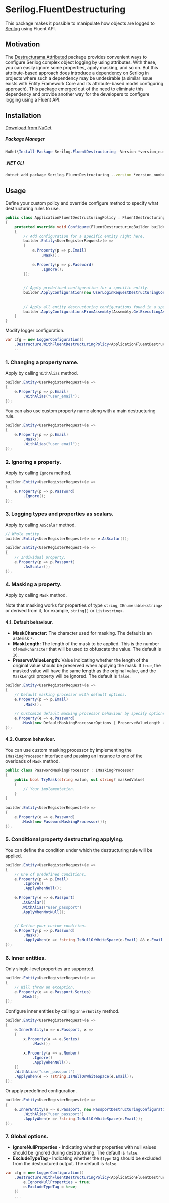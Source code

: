 # Serilog.FluentDestructuring

This package makes it possible to manipulate how objects are logged to [Serilog](https://serilog.net) using Fluent API.

## Motivation

The [Destructurama.Attributed](https://github.com/destructurama/attributed) package provides convenient ways to configure Serilog complex object logging by using attributes. 
With these, you can easily ignore some properties, apply masking, and so on. But this attribute-based approach does introduce a dependency on Serilog in projects where such a dependency may be undesirable (a similar issue exists with Entity Framework Core and its attribute-based model configuring approach). 
This package emerged out of the need to eliminate this dependency and provide another way for the developers to configure logging using a Fluent API.

## Installation

[Download from NuGet](https://www.nuget.org/packages/Serilog.FluentDestructuring)

##### Package Manager

```powershell
NuGet\Install-Package Serilog.FluentDestructuring -Version *version_number*
```

##### .NET CLI

```cmd
dotnet add package Serilog.FluentDestructuring --version *version_number*
```

## Usage

Define your custom policy and override configure method to specify what destructuring rules to use.

```csharp
public class ApplicationFluentDestructuringPolicy : FluentDestructuringPolicy
{
    protected override void Configure(FluentDestructuringBuilder builder)
    {
        // Add configuration for a specific entity right here.
        builder.Entity<UserRegisterRequest>(e => 
        {
            e.Property(p => p.Email)
                .Mask();
            
            e.Property(p => p.Password)
                .Ignore();
        });
        
        
        // Apply predefined configuration for a specific entity.
        builder.ApplyConfiguration(new UserLoginRequestDestructuringConfiguration());
        
        
        // Apply all entity destructuring configurations found in a specified assembly.
        builder.ApplyConfigurationsFromAssembly(Assembly.GetExecutingAssembly());
    }
}
```

Modify logger configuration.

```csharp
var cfg = new LoggerConfiguration()
    .Destructure.WithFluentDestructuringPolicy<ApplicationFluentDestructuringPolicy>()
    ...
```

### 1. Changing a property name.

Apply by calling `WithAlias` method.

```csharp
builder.Entity<UserRegisterRequest>(e => 
{
    e.Property(p => p.Email)
        .WithAlias("user_email");
});
```

You can also use custom property name along with a main destructuring rule.

```csharp
builder.Entity<UserRegisterRequest>(e => 
{
    e.Property(p => p.Email)
        .Mask()
        .WithAlias("user_email");
});
```

### 2. Ignoring a property.

Apply by calling `Ignore` method.

```csharp
builder.Entity<UserRegisterRequest>(e => 
{
    e.Property(p => p.Password)
        .Ignore();
});
```

### 3. Logging types and properties as scalars.

Apply by calling `AsScalar` method.

```csharp
// Whole entity.
builder.Entity<UserRegisterRequest>(e => e.AsScalar());

builder.Entity<UserRegisterRequest>(e => 
{
    // Individual property.
    e.Property(p => p.Passport)
        .AsScalar();
});
```

### 4. Masking a property.

Apply by calling `Mask` method.

Note that masking works for properties of type `string`, `IEnumerable<string>` or derived from it, for example, `string[]` or `List<string>`.

#### 4.1. Default behaviour.

- **MaskCharacter:** The character used for masking. The default is an asterisk `*`.
- **MaskLength:** The length of the mask to be applied. This is the number of `MaskCharacter` that will be used to obfuscate the value. The default is `10`.
- **PreserveValueLength:** Value indicating whether the length of the original value should be preserved when applying the mask. If `true`, the masked value will have the same length as the original value, and the `MaskLength` property will be ignored. The default is `false`.

```csharp
builder.Entity<UserRegisterRequest>(e => 
{
    // Default masking processor with default options.
    e.Property(p => p.Email)
        .Mask();
    
    // Customize default masking processor behaviour by specify options.
    e.Property(e => e.Password)
       .Mask(new DefaultMaskingProcessorOptions { PreserveValueLength = true, MaskCharacter = '#' })
});
```

#### 4.2. Custom behaviour.

You can use custom masking processor by implementing the `IMaskingProcessor` interface and passing an instance to one of the overloads of `Mask` method.

```csharp
public class PasswordMaskingProcessor : IMaskingProcessor
{
    public bool TryMask(string value, out string? maskedValue)
    {
        // Your implementation.
    }
}
```

```csharp
builder.Entity<UserRegisterRequest>(e => 
{
    e.Property(e => e.Password)
       .Mask(new PasswordMaskingProcessor());
});
```

### 5. Conditional property destructuring applying.

You can define the condition under which the destructuring rule will be applied.

```csharp
builder.Entity<UserRegisterRequest>(e => 
{
    // One of predefined conditions.
    e.Property(p => p.Email)
        .Ignore()
        .ApplyWhenNull();
    
    e.Property(e => e.Passport)
       .AsScalar()
       .WithAlias("user_passport")
       .ApplyWhenNotNull();
    
    
    // Define your custom condition.
    e.Property(p => p.Password)
        .Mask()
        .ApplyWhen(e => !string.IsNullOrWhiteSpace(e.Email) && e.Email.EndsWith("@gmail.com"));
});
```

### 6. Inner entities.

Only single-level properties are supported.

```csharp
builder.Entity<UserRegisterRequest>(e => 
{
    // Will throw an exception.  
    e.Property(e => e.Passport.Series)
       .Mask();
});
```

Configure inner entities by calling `InnerEntity` method.

```csharp
builder.Entity<UserRegisterRequest>(e => 
{  
    e.InnerEntity(o => o.Passport, x =>
    {
        x.Property(a => a.Series)
            .Mask();

        x.Property(a => a.Number)
            .Ignore()
            .ApplyWhenNull();
    })
    .WithAlias("user_passport")
    .ApplyWhen(e => !string.IsNullOrWhiteSpace(e.Email));
});
```
Or apply predefined configuration.

```csharp
builder.Entity<UserRegisterRequest>(e => 
{  
    e.InnerEntity(o => o.Passport, new PassportDestructuringConfiguration())
        .WithAlias("user_passport")
        .ApplyWhen(e => !string.IsNullOrWhiteSpace(e.Email));
});
```

### 7. Global options.

- **IgnoreNullProperties** - Indicating whether properties with null values should be ignored during destructuring. The default is `false`.
- **ExcludeTypeTag** - Indicating whether the `$type` tag should be excluded from the destructured output. The default is `false`.

```csharp
var cfg = new LoggerConfiguration()
    .Destructure.WithFluentDestructuringPolicy<ApplicationFluentDestructuringPolicy>(e => {
        e.IgnoreNullProperties = true;
        e.ExcludeTypeTag = true;
    })
    ...
```